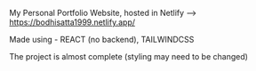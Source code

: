 My Personal Portfolio Website, hosted in Netlify --> https://bodhisatta1999.netlify.app/

Made using - REACT (no backend), TAILWINDCSS

The project is almost complete (styling may need to be changed)
